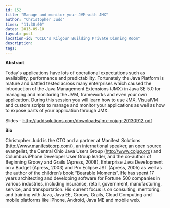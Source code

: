 ```yaml
---
id: 152
title: "Manage and monitor your JVM with JMX"
author: "Christopher Judd"
times: "11:30:00"
dates: 2013-09-10
layout: post
location-id: "OCLC's Kilgour Building Private Dinning Room"  
description: 
tags: 
---
```

 **Abstract**

Today's applications have lots of operational expectations such as availability, performance and predictability. Fortunately the Java Platform is mature and battled tested across many enterprises which caused the introduction of the Java Management Extensions (JMX) in Java SE 5.0 for managing and monitoring the JVM, frameworks and even your own application. During this session you will learn how to use JMX, VisualVM and custom scripts to manage and monitor your applications as well as how to expose parts of your application through JMX.  
  
Slides - http://juddsolutions.com/downloads/jmx-cojug-20130912.pdf  

**Bio**

Christopher Judd is the CTO and a partner at Manifest Solutions (http://www.manifestcorp.com/), an international speaker, an open source evangelist, the Central Ohio Java Users Group (http://www.cojug.org) and Columbus iPhone Developer User Group leader, and the co-author of Beginning Groovy and Grails (Apress, 2008), Enterprise Java Development on a Budget (Apress, 2003) and Pro Eclipse JST (Apress, 2005) as well as the author of the children’s book “Bearable Moments”. He has spent 17 years architecting and developing software for Fortune 500 companies in various industries, including insurance, retail, government, manufacturing, service, and transportation. His current focus is on consulting, mentoring, and training with Java, Java EE, Groovy, Grails, Cloud Computing and mobile platforms like iPhone, Android, Java ME and mobile web.

